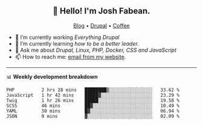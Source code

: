 <h2 align="center">👋 Hello! I'm Josh Fabean.</h2>
<p align="center">
  <a href="https://joshfabean.com">Blog</a> •
  <a href="https://www.drupal.org/u/joshfabean">Drupal</a> •
  <a href="https://www.buymeacoffee.com/LSxne6Yr4">Coffee</a>
</p>

- 🔭 I’m currently working *Everything Drupal*
- 🌱 I’m currently learning *how to be a better leader.*
- 💬 Ask me about *Drupal, Linux, PHP, Docker, CSS and JavaScript*
- 📫 How to reach me: [email from my website](https://joshfabean.com).

-------

📊 **Weekly development breakdown**
<!--START_SECTION:waka-->

```text
PHP          2 hrs 28 mins   ████████▒░░░░░░░░░░░░░░░░   33.62 %
JavaScript   1 hr 42 mins    █████▓░░░░░░░░░░░░░░░░░░░   23.29 %
Twig         1 hr 26 mins    █████░░░░░░░░░░░░░░░░░░░░   19.58 %
SCSS         46 mins         ██▓░░░░░░░░░░░░░░░░░░░░░░   10.49 %
YAML         30 mins         █▓░░░░░░░░░░░░░░░░░░░░░░░   06.94 %
JSON         9 mins          ▓░░░░░░░░░░░░░░░░░░░░░░░░   02.09 %
```

<!--END_SECTION:waka-->

<!--
**fabean/fabean** is a ✨ _special_ ✨ repository because its `README.md` (this file) appears on your GitHub profile.

Here are some ideas to get you started:

- 🔭 I’m currently working on ...
- 🌱 I’m currently learning ...
- 👯 I’m looking to collaborate on ...
- 🤔 I’m looking for help with ...
- 💬 Ask me about ...
- 📫 How to reach me: ...
- 😄 Pronouns: ...
- ⚡ Fun fact: ...
-->
